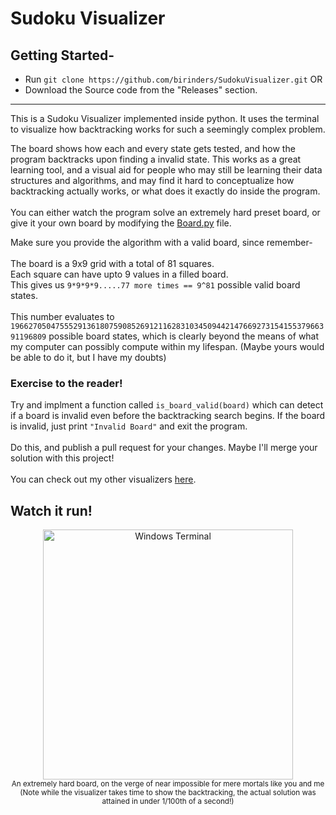 # Sudoku Visualizer
## Getting Started-
- Run ```git clone https://github.com/birinders/SudokuVisualizer.git``` OR<br>
- Download the Source code from the "Releases" section.
----------------------------
This is a Sudoku Visualizer implemented inside python. It uses the terminal to visualize how backtracking works for such a seemingly complex problem.

The board shows how each and every state gets tested, and how the program backtracks upon finding a invalid state.
This works as a great learning tool, and a visual aid for people who may still be learning their data structures and algorithms, and may find it hard to conceptualize how backtracking actually works, or what does it exactly do inside the program.
<br><br>
You can either watch the program solve an extremely hard preset board, or give it your own board by modifying the [Board.py](/Board.py) file.

Make sure you provide the algorithm with a valid board, since remember-<br><br>
The board is a 9x9 grid with a total of 81 squares.<br>
Each square can have upto 9 values in a filled board.<br>
This gives us ```9*9*9*9.....77 more times == 9^81``` possible valid board states.<br><br>
This number evaluates to ```196627050475552913618075908526912116283103450944214766927315415537966391196809``` possible board states, which is clearly beyond the means of what my computer can possibly compute within my lifespan. (Maybe yours would be able to do it, but I have my doubts)

### Exercise to the reader!
Try and implment a function called ```is_board_valid(board)``` which can detect if a board is invalid even before the backtracking search begins. If the board is invalid, just print ```"Invalid Board"``` and exit the program.
<br><br>Do this, and publish a pull request for your changes. Maybe I'll merge your solution with this project!
<br><br>You can check out my other visualizers [here](https://birinders.github.io).
<br>
## Watch it run!
<p align="center">
  <img src="https://github.com/birinders/birinders/assets/102192983/d9c59190-007c-4454-8175-c687f7c2f399" alt="Windows Terminal" width="400">
  <br>
  <sub>An extremely hard board, on the verge of near impossible for mere mortals like you and me
    <br>(Note while the visualizer takes time to show the backtracking, the actual solution was attained in under 1/100th of a second!)</sub>
</p>

